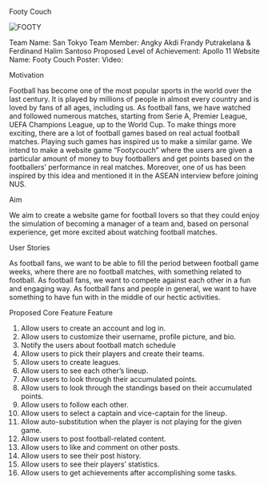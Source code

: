 Footy Couch




![FOOTY](https://github.com/FerdiHS/footycouch/assets/123062882/83518eaf-659d-40c9-8407-d99cca28f503)





Team Name: San Tokyo
Team Member: Angky Akdi Frandy Putrakelana & Ferdinand Halim Santoso
Proposed Level of Achievement: Apollo 11
Website Name: Footy Couch
Poster:
Video:


Motivation 

Football has become one of the most popular sports in the world over the last century. 
It is played by millions of people in almost every country and is loved by fans of all ages, 
including us. As football fans, we have watched and followed numerous matches, starting from 
Serie A, Premier League, UEFA Champions League, up to the World Cup. To make things more 
exciting, there are a lot of football games based on real actual football matches. Playing 
such games has inspired us to make a similar game. We intend to make a website game “Footycouch” 
where the users are given a particular amount of money to buy footballers and get points based on 
the footballers’ performance in real matches. Moreover, one of us has been inspired by this idea 
and mentioned it in the ASEAN interview before joining NUS.


Aim 

We aim to create a website game for football lovers so that they could enjoy the simulation of 
becoming a manager of a team and, based on personal experience, get more excited about watching football matches.


User Stories

As football fans, we want to be able to fill the period between football game weeks, where there are no football matches, 
with something related to football.
As football fans, we want to compete against each other in a fun and engaging way.
As football fans and people in general, we want to have something to have fun with in the middle of our hectic activities.

Proposed Core Feature
Feature
1. Allow users to create an account and log in.
2. Allow users to customize their username, profile picture, and bio.
3. Notify the users about football match schedule
4. Allow users to pick their players and create their teams.
5. Allow users to create leagues.
6. Allow users to see each other’s lineup.
7. Allow users to look through their accumulated points.
8. Allow users to look through the standings based on their accumulated points.
9. Allow users to follow each other.
10. Allow users to select a captain and vice-captain for the lineup.
11. Allow auto-substitution when the player is not playing for the given game.
12. Allow users to post football-related content.
13. Allow users to like and comment on other posts.
14. Allow users to see their post history.
15. Allow users to see their players’ statistics.
16. Allow users to get achievements after accomplishing some tasks.



